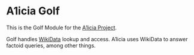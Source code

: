 # A1icia Golf

This is the Golf Module for the [A1icia Project](https://github.com/markhull/A1icia).

Golf handles [WikiData](https://www.wikidata.org/wiki/Wikidata:Main_Page) lookup and access. A1icia uses WikiData to answer factoid queries, among other things.
